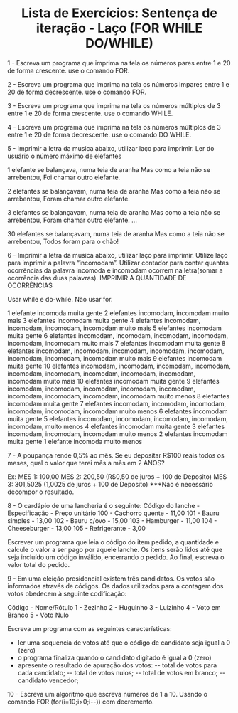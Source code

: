<h1 align="center"> Lista de Exercícios: Sentença de iteração - Laço (FOR WHILE DO/WHILE) </h1> 

1 - Escreva um programa  que imprima na tela os números pares entre 1 e 20 de forma crescente. use o comando FOR.

2 - Escreva um programa que imprima na tela os números impares  entre 1 e 20 de forma decrescente. use o comando FOR.

3 - Escreva um programa que imprima na tela os números múltiplos de 3  entre 1 e 20 de forma crescente. use o comando WHILE.

4 - Escreva um programa que imprima na tela os números múltiplos de 3  entre 1 e 20 de forma decrescente. use o comando DO WHILE.

5 - Imprimir a letra da musica abaixo, utilizar laço para imprimir. Ler do usuário o número máximo de elefantes

1 elefante se balançava, numa teia de aranha
Mas como a teia não se arrebentou,
Foi chamar outro elefante.

2 elefantes se balançavam, numa teia de aranha
Mas como a teia não se arrebentou,
Foram chamar outro elefante.

3 elefantes se balançavam, numa teia de aranha
Mas como a teia não se arrebentou,
Foram chamar outro elefante.
...

30 elefantes se balançavam, numa teia de aranha
Mas como a teia não se arrebentou,
Todos foram para o chão!

6 - Imprimir a letra da musica abaixo, utilizar laço para imprimir. Utilize laço para imprimir a palavra “incomodam”. Utilizar contador para contar quantas ocorrências da palavra incomoda e incomodam ocorrem na letra(somar a ocorrência das duas palavras). IMPRIMIR A QUANTIDADE DE OCORRÊNCIAS

Usar while e do-while. Não usar for.


1 elefante incomoda muita gente
2 elefantes incomodam, incomodam muito mais
3 elefantes incomodam muita gente
4 elefantes incomodam, incomodam, incomodam, incomodam muito mais
5 elefantes incomodam muita gente
6 elefantes incomodam, incomodam, incomodam, incomodam, incomodam, incomodam muito mais
7 elefantes incomodam muita gente
8 elefantes incomodam, incomodam, incomodam, incomodam, incomodam, incomodam, incomodam, incomodam muito mais
9 elefantes incomodam muita gente
10 elefantes incomodam, incomodam, incomodam, incomodam, incomodam, incomodam, incomodam, incomodam, incomodam, incomodam muito mais
10 elefantes incomodam muita gente
9 elefantes incomodam, incomodam, incomodam, incomodam, incomodam, incomodam, incomodam, incomodam, incomodam muito menos
8 elefantes incomodam muita gente
7 elefantes incomodam, incomodam, incomodam, incomodam, incomodam, incomodam muito menos
6 elefantes incomodam muita gente
5 elefantes incomodam, incomodam, incomodam, incomodam, incomodam, muito menos
4 elefantes incomodam muita gente
3 elefantes incomodam, incomodam, incomodam muito menos
2 elefantes incomodam muita gente
1 elefante incomoda muito menos

7 - A poupança rende 0,5% ao mês. Se eu depositar R$100 reais todos os meses, qual o valor que terei mês a mês em 2 ANOS?

Ex:
MES 1: 100,00
MES 2: 200,50 (R$0,50 de juros + 100 de Deposito)
MES 3: 301,5025 (1,0025 de juros + 100 de Deposito)
***Não é necessário decompor o resultado.


8 - O cardápio de uma lancheria é o seguinte:
Código do lanche - Especificação - Preço unitário
100 - Cachorro quente - 11,00
101 - Bauru simples - 13,00 
102 - Bauru c/ovo - 15,00
103 - Hamburger - 11,00
104 - Cheeseburger - 13,00
105 - Refrigerante - 3,00

Escrever um programa que leia o código do item pedido, a quantidade e calcule o valor a ser pago por aquele lanche. Os itens serão lidos até que seja incluído um código inválido, encerrando o pedido. Ao final, escreva o valor total do pedido.


9 - Em uma eleição presidencial existem três candidatos. Os votos são informados  através de códigos. Os dados utilizados para a contagem dos votos obedecem à seguinte codificação:

Código - Nome/Rótulo
1 - Zezinho
2 - Huguinho
3 - Luizinho
4 - Voto em Branco
5 - Voto Nulo

Escreva um programa com as seguintes características:

- ler uma sequencia de votos até que o código de candidato seja igual a 0 (zero)
- o programa finaliza quando o candidato digitado é igual a 0 (zero)
- apresente o resultado de apuração dos votos:
   -- total de votos para cada candidato;
   -- total de votos nulos;
   -- total de votos em branco;
   -- candidato vencedor;

10 - Escreva um algoritmo que escreva números de 1 a 10.
Usando o comando FOR (for(i=10;i>0;i--)) com decremento.
